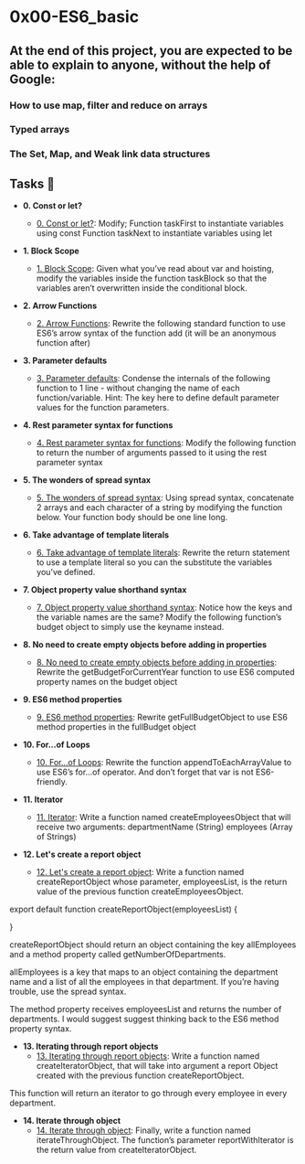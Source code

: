 # 0x00-ES6_basic

## At the end of this project, you are expected to be able to explain to anyone, without the help of Google:
### How to use map, filter and reduce on arrays
### Typed arrays
### The Set, Map, and Weak link data structures


## Tasks :page_with_curl:

* **0. Const or let?**
  * [0. Const or let?](./0-constant.js):
  Modify;
  Function taskFirst to instantiate variables using const
  Function taskNext to instantiate variables using let
 
* **1. Block Scope**
  * [1. Block Scope](./1-block-scoped.js): Given what you’ve read about var and hoisting, modify the variables inside the function taskBlock so that the variables aren’t overwritten inside the conditional block.


* **2. Arrow Functions**
  * [2. Arrow Functions](./2-arrow.js): Rewrite the following standard function to use ES6’s arrow syntax of the function add (it will be an anonymous function after)


* **3. Parameter defaults**
  * [3. Parameter defaults](./3-default-parameter.js):
 Condense the internals of the following function to 1 line - without changing the name of each function/variable.
 Hint: The key here to define default parameter values for the function parameters.

* **4. Rest parameter syntax for functions**
  * [4. Rest parameter syntax for functions](./4-rest-parameter.js):
 Modify the following function to return the number of arguments passed to it using the rest parameter syntax

 
* **5. The wonders of spread syntax**
  * [5. The wonders of spread syntax](./5-spread-operator.js):
  Using spread syntax, concatenate 2 arrays and each character of a string by modifying the function below. Your function body should be one line long.

* **6. Take advantage of template literals**
  * [6. Take advantage of template literals](./6-string-interpolation.js):
  Rewrite the return statement to use a template literal so you can the substitute the variables you’ve defined.

* **7. Object property value shorthand syntax**
  * [7. Object property value shorthand syntax](./7-getBudgetObject.js):
  Notice how the keys and the variable names are the same?
  Modify the following function’s budget object to simply use the keyname instead.

  
* **8. No need to create empty objects before adding in properties**
  * [8. No need to create empty objects before adding in properties](./8-getBudgetCurrentYear.js):
  Rewrite the getBudgetForCurrentYear function to use ES6 computed property names on the budget object


* **9. ES6 method properties**
  * [9. ES6 method properties](./9-getFullBudget.js):
Rewrite getFullBudgetObject to use ES6 method properties in the fullBudget object


* **10. For...of Loops**
  * [10. For...of Loops](./10-loops.js):
Rewrite the function appendToEachArrayValue to use ES6’s for...of operator. And don’t forget that var is not ES6-friendly.


* **11. Iterator**
  * [11. Iterator](./11-createEmployeesObject.js):
 Write a function named createEmployeesObject that will receive two arguments:
  departmentName (String)
  employees (Array of Strings)


* **12. Let's create a report object**
  * [12. Let's create a report object](./12-createReportObject.js):
Write a function named createReportObject whose parameter, employeesList, is the return value of the previous function createEmployeesObject.

export default function createReportObject(employeesList) {

}

createReportObject should return an object containing the key allEmployees and a method property called getNumberOfDepartments.

allEmployees is a key that maps to an object containing the department name and a list of all the employees in that department. If you’re having trouble, use the spread syntax.

The method property receives employeesList and returns the number of departments. I would suggest suggest thinking back to the ES6 method property syntax.

* **13. Iterating through report objects**
  * [13. Iterating through report objects](./100-createIteratorObject.js):
Write a function named createIteratorObject, that will take into argument a report Object created with the previous function createReportObject.

This function will return an iterator to go through every employee in every department.

* **14. Iterate through object**
  * [14. Iterate through object](./101-iterateThroughObject.js):
  Finally, write a function named iterateThroughObject. The function’s parameter reportWithIterator is the return value from createIteratorObject.

